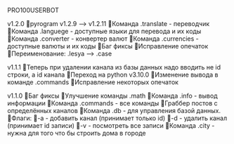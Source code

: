 PRO100USERBOT

v1.2.0
🔹pyrogram v1.2.9 --> v1.2.11
🔹Командa .translate - переводчик
🔹Команда .languege - доступные языки для перевода и их коды
🔹Команда .converter - конвертер валют
🔹Команда .currencies - доступные валюты и их коды
🔹Баг фиксы
🔹Исправление опечаток
🔹Переименование: .lesya --> .case

v1.1.1
🔹Теперь при удалении канала из базы данных надо вводить не id строки, а id канала
🔹Переход на python v3.10.0
🔹Изменение вывода в команде .commands
🔹Исправление некоторых опечаток

v1.1.0
🔹Баг фиксы
🔹Улучшение команды .math
🔹Команда .info - вывод информации
🔹Команда .commands - все команды
🔹Граббер постов с определённых каналов
🔹Команда .db - для управления базой данных.
    🔹Флаги:
        🔹-a - добавить канал (принимает только id)
        🔹-d - удалить канал (принимает id записи)
        🔹-v - посмотреть все записи
🔹Команда .city - нужна для того что бы строить дома в городе

